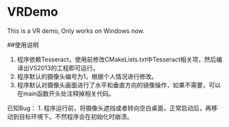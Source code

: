 # VRDemo
This is a VR demo, Only works on Windows now.

##使用说明
1. 程序依赖Tesseract，使用前修改CMakeLists.txt中Tesseract相关项，然后编译出VS2013的工程即可运行。
2. 程序默认的摄像头编号为1，根据个人情况进行修改。
3. 程序默认对摄像头画面进行了水平和垂直方向的镜像操作，如果不需要，可以在main函数开头处注释掉相关代码。

已知Bug：
	1. 程序运行前，将摄像头遮挡或者转向空白桌面，正常启动后，再移动到目标环境下。不然程序会在初始化时崩溃。
